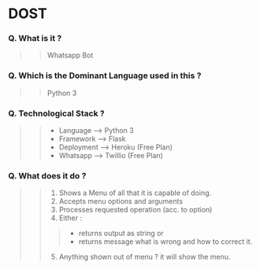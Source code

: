 # DOST
### Q. What is it ? 
>> Whatsapp Bot

### Q. Which is the Dominant Language used in this ?
>> Python 3

### Q. Technological Stack ?
>> + Language   --> Python 3
>> + Framework  --> Flask
>> + Deployment --> Heroku (Free Plan)
>> + Whatsapp   --> Twillio (Free Plan)

### Q. What does it do ?
>> 1. Shows a Menu of all that it is capable of doing.
>> 2. Accepts menu options and arguments
>> 3. Processes requested operation (acc. to option)
>> 4. Either :
>>> + returns output as string
>>> or
>>> + returns message what is wrong and how to correct it.
>> 5. Anything shown out of menu ? it will show the menu.
